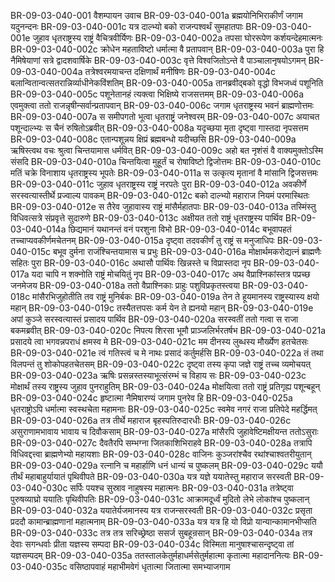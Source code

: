 BR-09-03-040-001	वैशम्पायन उवाच
BR-09-03-040-001a	ब्रह्मयोनिभिराकीर्णं जगाम यदुनन्दनः
BR-09-03-040-001c	यत्र दाल्भ्यो बको राजन्पश्वर्थं सुमहातपाः
BR-09-03-040-001e	जुहाव धृतराष्ट्रस्य राष्ट्रं वैचित्रवीर्यिणः
BR-09-03-040-002a	तपसा घोररूपेण कर्शयन्देहमात्मनः
BR-09-03-040-002c	क्रोधेन महताविष्टो धर्मात्मा वै प्रतापवान्
BR-09-03-040-003a	पुरा हि नैमिषेयाणां सत्रे द्वादशवार्षिके
BR-09-03-040-003c	वृत्ते विश्वजितोऽन्ते वै पाञ्चालानृषयोऽगमन्
BR-09-03-040-004a	तत्रेश्वरमयाचन्त दक्षिणार्थं मनीषिणः
BR-09-03-040-004c	बलान्वितान्वत्सतरान्निर्व्याधीनेकविंशतिम्
BR-09-03-040-005a	तानब्रवीद्बको वृद्धो विभजध्वं पशूनिति
BR-09-03-040-005c	पशूनेतानहं त्यक्त्वा भिक्षिष्ये राजसत्तमम्
BR-09-03-040-006a	एवमुक्त्वा ततो राजन्नृषीन्सर्वान्प्रतापवान्
BR-09-03-040-006c	जगाम धृतराष्ट्रस्य भवनं ब्राह्मणोत्तमः
BR-09-03-040-007a	स समीपगतो भूत्वा धृतराष्ट्रं जनेश्वरम्
BR-09-03-040-007c	अयाचत पशून्दाल्भ्यः स चैनं रुषितोऽब्रवीत्
BR-09-03-040-008a	यदृच्छया मृता दृष्ट्वा गास्तदा नृपसत्तम
BR-09-03-040-008c	एतान्पशून्नय क्षिप्रं ब्रह्मबन्धो यदीच्छसि
BR-09-03-040-009a	ऋषिस्त्वथ वचः श्रुत्वा चिन्तयामास धर्मवित्
BR-09-03-040-009c	अहो बत नृशंसं वै वाक्यमुक्तोऽस्मि संसदि
BR-09-03-040-010a	चिन्तयित्वा मुहूर्तं च रोषाविष्टो द्विजोत्तमः
BR-09-03-040-010c	मतिं चक्रे विनाशाय धृतराष्ट्रस्य भूपतेः
BR-09-03-040-011a	स उत्कृत्य मृतानां वै मांसानि द्विजसत्तमः
BR-09-03-040-011c	जुहाव धृतराष्ट्रस्य राष्ट्रं नरपतेः पुरा
BR-09-03-040-012a	अवकीर्णे सरस्वत्यास्तीर्थे प्रज्वाल्य पावकम्
BR-09-03-040-012c	बको दाल्भ्यो महाराज नियमं परमास्थितः
BR-09-03-040-012e	स तैरेव जुहावास्य राष्ट्रं मांसैर्महातपाः
BR-09-03-040-013a	तस्मिंस्तु विधिवत्सत्रे संप्रवृत्ते सुदारुणे
BR-09-03-040-013c	अक्षीयत ततो राष्ट्रं धृतराष्ट्रस्य पार्थिव
BR-09-03-040-014a	छिद्यमानं यथानन्तं वनं परशुना विभो
BR-09-03-040-014c	बभूवापहतं तच्चाप्यवकीर्णमचेतनम्
BR-09-03-040-015a	दृष्ट्वा तदवकीर्णं तु राष्ट्रं स मनुजाधिपः
BR-09-03-040-015c	बभूव दुर्मना राजंश्चिन्तयामास च प्रभुः
BR-09-03-040-016a	मोक्षार्थमकरोद्यत्नं ब्राह्मणैः सहितः पुरा
BR-09-03-040-016c	अथासौ पार्थिवः खिन्नस्ते च विप्रास्तदा नृप
BR-09-03-040-017a	यदा चापि न शक्नोति राष्ट्रं मोचयितुं नृप
BR-09-03-040-017c	अथ वैप्राश्निकांस्तत्र पप्रच्छ जनमेजय
BR-09-03-040-018a	ततो वैप्राश्निकाः प्राहुः पशुविप्रकृतस्त्वया
BR-09-03-040-018c	मांसैरभिजुहोतीति तव राष्ट्रं मुनिर्बकः
BR-09-03-040-019a	तेन ते हूयमानस्य राष्ट्रस्यास्य क्षयो महान्
BR-09-03-040-019c	तस्यैतत्तपसः कर्म येन ते ह्यनयो महान्
BR-09-03-040-019e	अपां कुञ्जे सरस्वत्यास्तं प्रसादय पार्थिव
BR-09-03-040-020a	सरस्वतीं ततो गत्वा स राजा बकमब्रवीत्
BR-09-03-040-020c	निपत्य शिरसा भूमौ प्राञ्जलिर्भरतर्षभ
BR-09-03-040-021a	प्रसादये त्वा भगवन्नपराधं क्षमस्व मे
BR-09-03-040-021c	मम दीनस्य लुब्धस्य मौर्ख्येण हतचेतसः
BR-09-03-040-021e	त्वं गतिस्त्वं च मे नाथः प्रसादं कर्तुमर्हसि
BR-09-03-040-022a	तं तथा विलपन्तं तु शोकोपहतचेतसम्
BR-09-03-040-022c	दृष्ट्वा तस्य कृपा जज्ञे राष्ट्रं तच्च व्यमोचयत्
BR-09-03-040-023a	ऋषिः प्रसन्नस्तस्याभूत्संरम्भं च विहाय सः
BR-09-03-040-023c	मोक्षार्थं तस्य राष्ट्रस्य जुहाव पुनराहुतिम्
BR-09-03-040-024a	मोक्षयित्वा ततो राष्ट्रं प्रतिगृह्य पशून्बहून्
BR-09-03-040-024c	हृष्टात्मा नैमिषारण्यं जगाम पुनरेव हि
BR-09-03-040-025a	धृतराष्ट्रोऽपि धर्मात्मा स्वस्थचेता महामनाः
BR-09-03-040-025c	स्वमेव नगरं राजा प्रतिपेदे महर्द्धिमत्
BR-09-03-040-026a	तत्र तीर्थे महाराज बृहस्पतिरुदारधीः
BR-09-03-040-026c	असुराणामभावाय भावाय च दिवौकसाम्
BR-09-03-040-027a	मांसैरपि जुहावेष्टिमक्षीयन्त ततोऽसुराः
BR-09-03-040-027c	दैवतैरपि सम्भग्ना जितकाशिभिराहवे
BR-09-03-040-028a	तत्रापि विधिवद्दत्त्वा ब्राह्मणेभ्यो महायशाः
BR-09-03-040-028c	वाजिनः कुञ्जरांश्चैव रथांश्चाश्वतरीयुतान्
BR-09-03-040-029a	रत्नानि च महार्हाणि धनं धान्यं च पुष्कलम्
BR-09-03-040-029c	ययौ तीर्थं महाबाहुर्यायातं पृथिवीपते
BR-09-03-040-030a	यत्र यज्ञे ययातेस्तु महाराज सरस्वती
BR-09-03-040-030c	सर्पिः पयश्च सुस्राव नाहुषस्य महात्मनः
BR-09-03-040-031a	तत्रेष्ट्वा पुरुषव्याघ्रो ययातिः पृथिवीपतिः
BR-09-03-040-031c	आक्रामदूर्ध्वं मुदितो लेभे लोकांश्च पुष्कलान्
BR-09-03-040-032a	ययातेर्यजमानस्य यत्र राजन्सरस्वती
BR-09-03-040-032c	प्रसृता प्रददौ कामान्ब्राह्मणानां महात्मनाम्
BR-09-03-040-033a	यत्र यत्र हि यो विप्रो यान्यान्कामानभीप्सति
BR-09-03-040-033c	तत्र तत्र सरिच्छ्रेष्ठा ससर्ज सुबहून्रसान्
BR-09-03-040-034a	तत्र देवाः सगन्धर्वाः प्रीता यज्ञस्य सम्पदा
BR-09-03-040-034c	विस्मिता मानुषाश्चासन्दृष्ट्वा तां यज्ञसम्पदम्
BR-09-03-040-035a	ततस्तालकेतुर्महाधर्मसेतुर्महात्मा कृतात्मा महादाननित्यः
BR-09-03-040-035c	वसिष्ठापवाहं महाभीमवेगं धृतात्मा जितात्मा समभ्याजगाम
